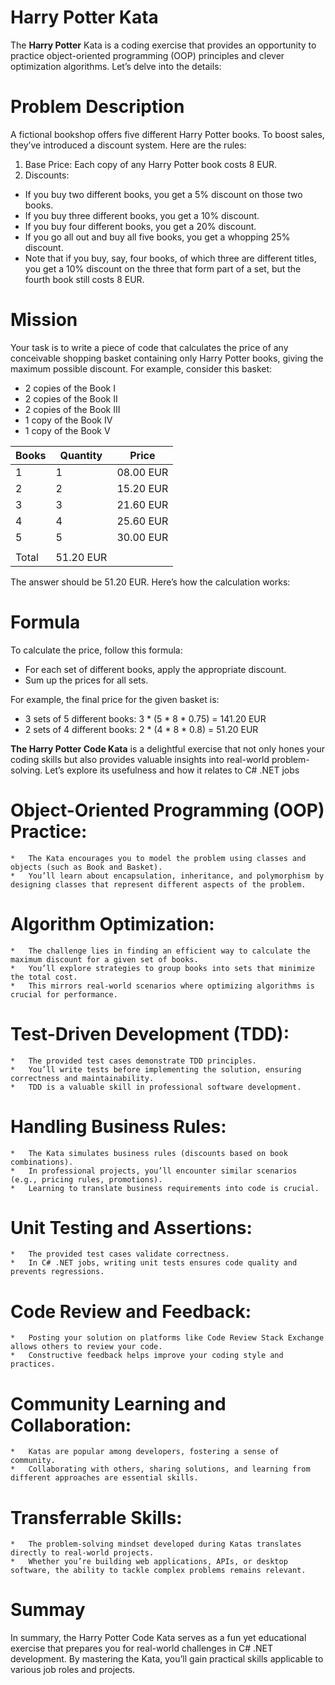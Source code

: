 # Harry Potter Kata 
The **Harry Potter** Kata is a coding exercise that provides an opportunity to practice object-oriented programming (OOP) principles and clever optimization algorithms. Let’s delve into the details:

# Problem Description
A fictional bookshop offers five different Harry Potter books. To boost sales, they’ve introduced a discount system. Here are the rules:
1.	Base Price: Each copy of any Harry Potter book costs 8 EUR.
2.	Discounts:
*	If you buy two different books, you get a 5% discount on those two books.
*	If you buy three different books, you get a 10% discount.
*	If you buy four different books, you get a 20% discount.
*	If you go all out and buy all five books, you get a whopping 25% discount.
*	Note that if you buy, say, four books, of which three are different titles, you get a 10% discount on the three that form part of a set, but the fourth book still costs 8 EUR.

# Mission
Your task is to write a piece of code that calculates the price of any conceivable shopping basket containing only Harry Potter books, giving the maximum possible discount. For example, consider this basket:
-	2 copies of the Book I
-	2 copies of the Book II
-	2 copies of the Book III
-	1 copy of the Book IV
-	1 copy of the Book V
  
| Books	 | Quantity	| Price     |
| ------ | -------- | --------- |
| 1	     | 1	       | 08.00 EUR |
| 2	     | 2	       | 15.20 EUR |
| 3	     | 3	       | 21.60 EUR |
| 4	     | 4	       | 25.60 EUR |
| 5	     | 5	       | 30.00 EUR |
|        |          |
| Total		           | 51.20 EUR |

 The answer should be 51.20 EUR. Here’s how the calculation works:

# Formula
To calculate the price, follow this formula:
-	For each set of different books, apply the appropriate discount.
-	Sum up the prices for all sets.

For example, the final price for the given basket is:
- 3 sets of 5 different books: 3 * (5 * 8 * 0.75) = 141.20 EUR
- 2 sets of 4 different books: 2 * (4 * 8 * 0.8) = 51.20 EUR


**The Harry Potter Code Kata** is a delightful exercise that not only hones your coding skills but also provides valuable insights into real-world problem-solving. Let’s explore its usefulness and how it relates to C# .NET jobs

# Object-Oriented Programming (OOP) Practice:
    *	The Kata encourages you to model the problem using classes and objects (such as Book and Basket).
    *	You’ll learn about encapsulation, inheritance, and polymorphism by designing classes that represent different aspects of the problem.

# Algorithm Optimization:
    *	The challenge lies in finding an efficient way to calculate the maximum discount for a given set of books.
    *	You’ll explore strategies to group books into sets that minimize the total cost.
    *	This mirrors real-world scenarios where optimizing algorithms is crucial for performance.

# Test-Driven Development (TDD):
    *	The provided test cases demonstrate TDD principles.
    *	You’ll write tests before implementing the solution, ensuring correctness and maintainability.
    *	TDD is a valuable skill in professional software development.

# Handling Business Rules:
    *	The Kata simulates business rules (discounts based on book combinations).
    *	In professional projects, you’ll encounter similar scenarios (e.g., pricing rules, promotions).
    *	Learning to translate business requirements into code is crucial.

# Unit Testing and Assertions:
    *	The provided test cases validate correctness.
    *	In C# .NET jobs, writing unit tests ensures code quality and prevents regressions.

# Code Review and Feedback:
    *	Posting your solution on platforms like Code Review Stack Exchange allows others to review your code.
    *	Constructive feedback helps improve your coding style and practices.

# Community Learning and Collaboration:
    *	Katas are popular among developers, fostering a sense of community.
    *	Collaborating with others, sharing solutions, and learning from different approaches are essential skills.

# Transferrable Skills:
    *	The problem-solving mindset developed during Katas translates directly to real-world projects.
    *	Whether you’re building web applications, APIs, or desktop software, the ability to tackle complex problems remains relevant.
 
 # Summay
 In summary, the Harry Potter Code Kata serves as a fun yet educational exercise that prepares you for real-world challenges in C# .NET development. By mastering the Kata, you’ll gain practical skills applicable 
 to various job roles and projects.

